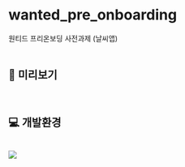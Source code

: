 # wanted_pre_onboarding
원티드 프리온보딩 사전과제 (날씨앱)
<br><br>

## 👀 미리보기

<br>

## 💻 개발환경
<br>
<img src="https://img.shields.io/badge/Swift-F05138?style=for-the-badge&logo=swift&logoColor=white">

<br>
